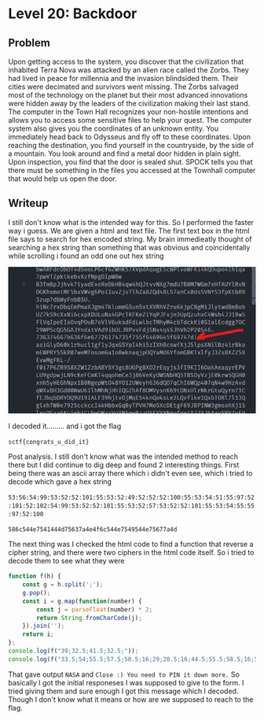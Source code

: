 # Level 20: Backdoor

## Problem

Upon getting access to the system, you discover that the civilization that inhabited Terra Nova was attacked by an alien race called the Zorbs. They had lived in peace for millennia and the invasion blindsided them. Their cities were decimated and survivors went missing. The Zorbs salvaged most of the technology on the planet but their most advanced innovations were hidden away by the leaders of the civilization making their last stand. The computer in the Town Hall recognizes your non-hostile intentions and allows you to access some sensitive files to help your quest. The computer system also gives you the coordinates of an unknown entity. You immediately head back to Odysseus and fly off to these coordinates.
Upon reaching the destination, you find yourself in the countryside, by the side of a mountain. You look around and find a metal door hidden in plain sight. Upon inspection, you find that the door is sealed shut. SPOCK tells you that there must be something in the files you accessed at the Townhall computer that would help us open the door.

## Writeup

I still don't know what is the intended way for this. So I performed the faster way i guess. We are given a html and text file. The first text box in the html file says to search for hex encoded string. My brain immedieatly thought of searching a hex string than something that was obvious and coincidentally while scrolling i found an odd one out hex string

![Alt text](image.png)

I decoded it......... and i got the flag

`sctf{congrats_u_did_it}`

Post analysis. I still don't know what was the intended method to reach there but I did continue to dig deep and found 2 interesting things. First being there was an ascii array there which i didn't even see, which i tried to decode which gave a hex string

`53:56:54:99:53:52:52:101:55:53:52:49:52:52:52:100:55:53:54:51:55:97:52:101:52:102:54:99:53:52:52:101:55:53:52:57:53:52:52:101:55:53:54:55:55:97:52:100`

`586c544e7541444d75637a4e4f6c544e7549544e75677a4d`

The next thing was I checked the html code to find a function that reverse a cipher string, and there were two ciphers in the html code itself. So i tried to decode them to see what they were

```javascript
function f(h) {      
    const g = h.split(';');
    g.pop();
    const i = g.map(function(number) {
        const j = parseFloat(number) * 2;
        return String.fromCharCode(j);
    }).join('');
    return i;
};
console.log(f("39;32.5;41.5;32.5;"));
console.log(f("33.5;54;55.5;57.5;50.5;16;29;20.5;16;44.5;55.5;58.5;16;55;50.5;50.5;50;16;58;55.5;16;40;36.5;39;16;52.5;58;16;50;55.5;59.5;55;16;54.5;55.5;57;50.5;23;16;"));
```
That gave output `NASA` and `Close :) You need to PIN it down more.` So basically I got the initial responeses I was supposed to give to the form. I tried giving them and sure enough I got this message which I decoded. Though I don't know what it means or how are we supposed to reach to the flag.